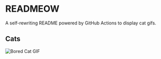 # READMEOW

A self-rewriting README powered by GitHub Actions to display cat gifs.

## Cats

![Bored Cat GIF](https://media0.giphy.com/media/v1.Y2lkPTlhY2QwMmRhcTg3ZDl6NjMxajhhYXdiN25heDI0NWE1ajRncnQxaHQ0cWx6M3g4NCZlcD12MV9naWZzX3NlYXJjaCZjdD1n/mlvseq9yvZhba/200.gif)
